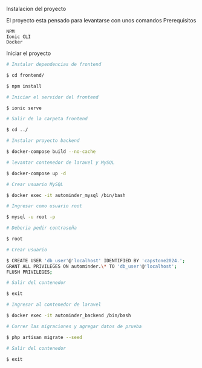 Instalacion del proyecto

El proyecto esta pensado para levantarse con unos comandos
Prerequisitos

    NPM
    Ionic CLI
    Docker

Iniciar el proyecto

``` bash
# Instalar dependencias de frontend

$ cd frontend/

$ npm install

# Iniciar el servidor del frontend

$ ionic serve

# Salir de la carpeta frontend

$ cd ../

# Instalar proyecto backend

$ docker-compose build --no-cache

# levantar contenedor de laravel y MySQL

$ docker-compose up -d

# Crear usuario MySQL

$ docker exec -it autominder_mysql /bin/bash

# Ingresar como usuario root

$ mysql -u root -p

# Deberia pedir contraseña

$ root

# Crear usuario

$ CREATE USER 'db_user'@'localhost' IDENTIFIED BY 'capstone2024.';
GRANT ALL PRIVILEGES ON autominder.\* TO 'db_user'@'localhost';
FLUSH PRIVILEGES;

# Salir del contenedor

$ exit

# Ingresar al contenedor de laravel

$ docker exec -it autominder_backend /bin/bash

# Correr las migraciones y agregar datos de prueba

$ php artisan migrate --seed

# Salir del contenedor

$ exit
```